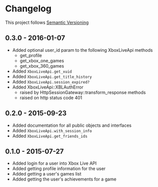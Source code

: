 # Changelog

This project follows [Semantic Versioning](http://semver.org/)

## 0.3.0 - 2016-01-07
- Added optional user_id param to the following XboxLiveApi methods
	- get_profile
	- get_xbox_one_games
	- get_xbox_360_games
- Added `XboxLiveApi.get_xuid`
- Added `XboxLiveApi.get_title_history`
- Added `XboxLiveApi.session_expired?`
- Added XboxLiveApi::XBLAuthError
	- raised by HttpSessionGateway::transform_response methods
	- raised on http status code 401

## 0.2.0 - 2015-09-23
- Added documentation for all public objects and interfaces
- Added `XboxLiveApi.with_session_info`
- Added `XboxLiveApi.get_friends_ids`

## 0.1.0 - 2015-07-27

- Added login for a user into Xbox Live API
- Added getting profile information for the user
- Added getting a user's games list
- Added getting the user's achievements for a game
